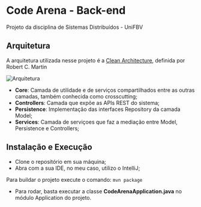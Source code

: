 # Code Arena - Back-end
Projeto da disciplina de Sistemas Distribuídos - UniFBV

## Arquitetura
A arquitetura utilizada nesse projeto é a [Clean Architecture](https://blog.cleancoder.com/uncle-bob/2012/08/13/the-clean-architecture.html), definida por Robert C. Martin

![Arquitetura](https://i.imgur.com/fVDVgnN.png)

- **Core**: Camada de utilidade e de serviços compartilhados entre as outras camadas, também conhecida como crosscutting;
- **Controllers**: Camada que expõe as APIs REST do sistema;
- **Persistence**: Implementação das interfaces Repository da camada Model;
- **Services**: Camada de serviçoes que faz a mediação entre Model, Persistence e Controllers;


## Instalação e Execução

- Clone o reposítório em sua máquina;
- Abra com a sua IDE, no meu caso, utilizo o IntelliJ;

Para buildar o projeto execute o comando:
`mvn package`

- Para rodar, basta executar a classe **CodeArenaApplication.java** no módulo Application do projeto.